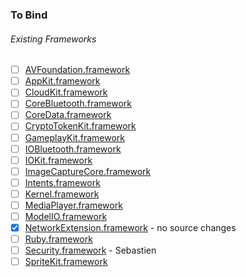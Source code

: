 ### To Bind
###### Existing Frameworks
- [ ] [AVFoundation.framework](https://github.com/xamarin/xamarin-macios/wiki/AVFoundation-macOS-Beta1)
- [ ] [AppKit.framework](https://github.com/xamarin/xamarin-macios/wiki/AppKit-macOS-Beta1)
- [ ] [CloudKit.framework](https://github.com/xamarin/xamarin-macios/wiki/CloudKit-macOS-Beta1)
- [ ] [CoreBluetooth.framework](https://github.com/xamarin/xamarin-macios/wiki/CoreBluetooth-macOS-Beta1)
- [ ] [CoreData.framework](https://github.com/xamarin/xamarin-macios/wiki/CoreData-macOS-Beta1)
- [ ] [CryptoTokenKit.framework](https://github.com/xamarin/xamarin-macios/wiki/CryptoTokenKit-macOS-Beta1)
- [ ] [GameplayKit.framework](https://github.com/xamarin/xamarin-macios/wiki/GameplayKit-macOS-Beta1)
- [ ] [IOBluetooth.framework](https://github.com/xamarin/xamarin-macios/wiki/IOBluetooth-macOS-Beta1)
- [ ] [IOKit.framework](https://github.com/xamarin/xamarin-macios/wiki/IOKit-macOS-Beta1)
- [ ] [ImageCaptureCore.framework](https://github.com/xamarin/xamarin-macios/wiki/ImageCaptureCore-macOS-Beta1)
- [ ] [Intents.framework](https://github.com/xamarin/xamarin-macios/wiki/Intents-macOS-Beta1)
- [ ] [Kernel.framework](https://github.com/xamarin/xamarin-macios/wiki/Kernel-macOS-Beta1)
- [ ] [MediaPlayer.framework](https://github.com/xamarin/xamarin-macios/wiki/MediaPlayer-macOS-Beta1)
- [ ] [ModelIO.framework](https://github.com/xamarin/xamarin-macios/wiki/ModelIO-macOS-Beta1)
- [X] [NetworkExtension.framework](https://github.com/xamarin/xamarin-macios/wiki/NetworkExtension-macOS-Beta1) - no source changes
- [ ] [Ruby.framework](https://github.com/xamarin/xamarin-macios/wiki/Ruby-macOS-Beta1)
- [ ] [Security.framework](https://github.com/xamarin/xamarin-macios/wiki/Security-macOS-Beta1) - Sebastien
- [ ] [SpriteKit.framework](https://github.com/xamarin/xamarin-macios/wiki/SpriteKit-macOS-Beta1)
